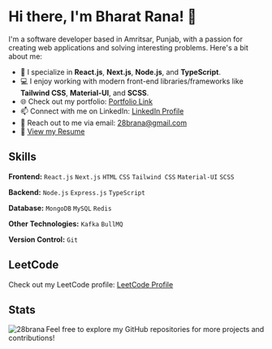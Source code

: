 # Hi there, I'm Bharat Rana! 👋

I'm a software developer based in Amritsar, Punjab, with a passion for creating web applications and solving interesting problems. Here's a bit about me:

- 🚀 I specialize in **React.js**, **Next.js**, **Node.js**, and **TypeScript**.
- 💻 I enjoy working with modern front-end libraries/frameworks like **Tailwind CSS**, **Material-UI**, and **SCSS**.
- 🌐 Check out my portfolio: [Portfolio Link](https://my-portfolio-50u3yi7sr-28brana.vercel.app/)
- 📫 Connect with me on LinkedIn: [LinkedIn Profile](https://www.linkedin.com/in/28brana/)
- 📧 Reach out to me via email: 28brana@gmail.com
- 📄 [View my Resume](Link_to_Your_Resume)

## Skills

**Frontend:** `React.js` `Next.js` `HTML` `CSS` `Tailwind CSS` `Material-UI` `SCSS`

**Backend:** `Node.js` `Express.js` `TypeScript`

**Database:** `MongoDB` `MySQL` `Redis`

**Other Technologies:** `Kafka` `BullMQ`

**Version Control:** `Git`


## LeetCode

Check out my LeetCode profile: [LeetCode Profile](Your_LeetCode_Profile)

## Stats
<p><img align="left" src="https://github-readme-stats.vercel.app/api/top-langs?username=28brana&show_icons=true&locale=en&layout=compact" alt="28brana" /></p>


Feel free to explore my GitHub repositories for more projects and contributions!
